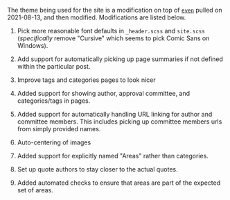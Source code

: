 The theme being used for the site is a modification on top of
[`even`](https://www.getzola.org/themes/even/) pulled
on 2021-08-13, and then modified. Modifications are listed below.

1. Pick more reasonable font defaults in `_header.scss` and
   `site.scss` (_specifically_ remove "Cursive" which seems to pick
   Comic Sans on Windows).

2. Add support for automatically picking up page summaries if not
   defined within the particular post.

3. Improve tags and categories pages to look nicer

4. Added support for showing author, approval committee, and
   categories/tags in pages.

5. Added support for automatically handling URL linking for author and
   committee members. This includes picking up committee members urls
   from simply provided names.

6. Auto-centering of images

7. Added support for explicitly named "Areas" rather than
   categories.

8. Set up quote authors to stay closer to the actual quotes.

9. Added automated checks to ensure that areas are part of the
   expected set of areas.
